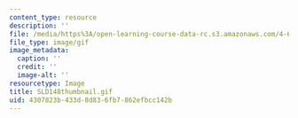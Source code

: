 ```yaml
---
content_type: resource
description: ''
file: /media/https%3A/open-learning-course-data-rc.s3.amazonaws.com/4-614-religious-architecture-and-islamic-cultures-fall-2002/4307823b433d8d836fb7862efbcc142b_SLD148thumbnail.gif
file_type: image/gif
image_metadata:
  caption: ''
  credit: ''
  image-alt: ''
resourcetype: Image
title: SLD148thumbnail.gif
uid: 4307823b-433d-8d83-6fb7-862efbcc142b
---
```

